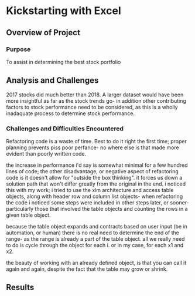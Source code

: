 # Kickstarting with Excel

## Overview of Project

### Purpose
To assist in determining the best stock portfolio

## Analysis and Challenges
2017 stocks did much better than 2018. A larger dataset would have been more insightful as far as the stock trends go- in addition other contributing factors to stock performance need to be considered, as this is a wholly inadaquate process to determine stock performance.


### Challenges and Difficulties Encountered
Refactoring code is a waste of time. Best to do it right the first time; proper planning prevents piss poor perfance- no where else is that made more evident than poorly written code.

the increase in performance i'd say is somewhat minimal for a few hundred lines of code; the other disadvantage, or negative aspect of refactoring code is it doesn't allow for "outside the box thinking". it forces us down a solution path that won't differ greatly from the original in the end. i noticed this with my work; i tried to use the xlm architecture and access table objects, along with header row and column list objects- when refactoring the code i noticed some steps were included in other steps later, or sooner- particularly those that involved the table objects and counting the rows in a given table object.

because the table object expands and contracts based on user input (be in automation, or human) there is no real need to determine the end of the range- as the range is already a part of the table object. all we really need to do is cycle through the object for each i. or in my case, for each x1 and x2.

the beauty of working with an already defined object, is that you can call it again and again, despite the fact that the table may grow or shrink.

## Results
